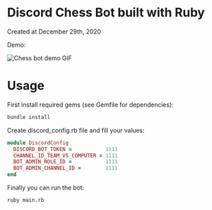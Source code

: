 # Discord Chess Bot built with Ruby

Created at December 29th, 2020

Demo:

![Chess bot demo GIF](demo.gif)

# Usage

First install required gems (see Gemfile for dependencies):

```sh
bundle install
```

Create discord_config.rb file and fill your values:

```ruby
module DiscordConfig
  DISCORD_BOT_TOKEN =           1111
  CHANNEL_ID_TEAM_VS_COMPUTER = 1111
  BOT_ADMIN_ROLE_ID =           1111
  BOT_ADMIN_CHANNEL_ID =        1111
end
```

Finally you can run the bot:

```sh
ruby main.rb
```
